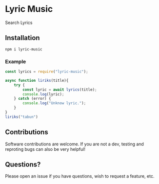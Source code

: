 # Lyric Music

Search Lyrics

## Installation

```
npm i lyric-music
```

### Example

```js
const lyrics = require("lyric-music"); 

async function liriks(title){
	try {
		const lyric = await lyrics(title);
		console.log(lyric);
	} catch (error) {
		console.log("Unknow lyric.");
	}
}
liriks("tabun")
```

## Contributions

Software contributions are welcome. If you are not a dev, testing and reproting bugs can also be very helpful!

## Questions?

Please open an issue if you have questions, wish to request a feature, etc.